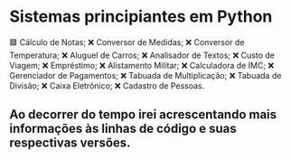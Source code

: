# Sistemas principiantes em Python


🟩 Cálculo de Notas;
❌ Conversor de Medidas;
❌ Conversor de Temperatura;
❌ Aluguel de Carros;
❌ Analisador de Textos;
❌ Custo de Viagem;
❌ Empréstimo;
❌ Alistamento Militar;
❌ Calculadora de IMC;
❌ Gerenciador de Pagamentos;
❌ Tabuada de Multiplicação;
❌ Tabuada de Divisão;
❌ Caixa Eletrônico;
❌ Cadastro de Pessoas.


## Ao decorrer do tempo irei acrescentando mais informações às linhas de código e suas respectivas versões.
